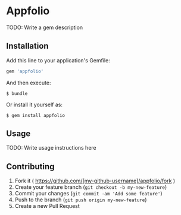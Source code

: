 # Appfolio

TODO: Write a gem description

## Installation

Add this line to your application's Gemfile:

```ruby
gem 'appfolio'
```

And then execute:

    $ bundle

Or install it yourself as:

    $ gem install appfolio

## Usage

TODO: Write usage instructions here

## Contributing

1. Fork it ( https://github.com/[my-github-username]/appfolio/fork )
2. Create your feature branch (`git checkout -b my-new-feature`)
3. Commit your changes (`git commit -am 'Add some feature'`)
4. Push to the branch (`git push origin my-new-feature`)
5. Create a new Pull Request
